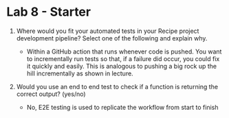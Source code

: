 # Lab 8 - Starter
1) Where would you fit your automated tests in your Recipe project development pipeline? Select one of the following and explain why.
   - Within a GitHub action that runs whenever code is pushed. You want to incrementally run tests so that, if a failure did occur, you could fix it quickly and easily. This is analogous to pushing a big rock up the hill incrementally as shown in lecture.

2) Would you use an end to end test to check if a function is returning the correct output? (yes/no)
    - No, E2E testing is used to replicate the workflow from start to finish
